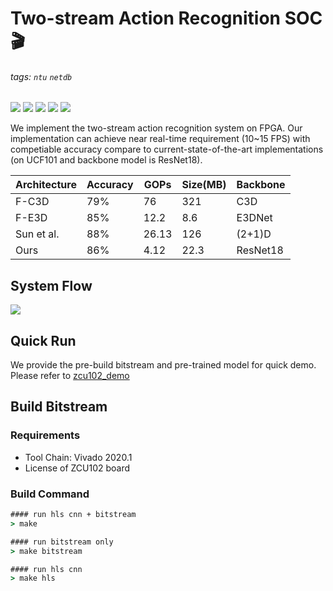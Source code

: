 # Two-stream Action Recognition SOC 🎬
###### tags: `ntu` `netdb`
![](https://img.shields.io/static/v1?label=Zynq_UltraScale+&message=zcu102&color=purple)
![](https://img.shields.io/static/v1?label=Board_OS&message=pynq&color=red)
![](https://img.shields.io/static/v1?label=Vivado&message=2020.1&color=orange)
![](https://img.shields.io/static/v1?label=python&message=3.6&color=blue)
![](https://img.shields.io/static/v1?label=shell&message=bash/zsh&color=green)

We implement the two-stream action recognition system on FPGA. Our implementation can achieve near real-time requirement (10~15 FPS) with competiable accuracy compare to current-state-of-the-art implementations (on UCF101 and backbone model is ResNet18).

| Architecture | Accuracy    | GOPs | Size(MB) | Backbone |
| -----------  | ----------- | ---- | -------- | -------- |
| F-C3D       |  79%  | 76 | 321 | C3D |
| F-E3D       |  85%  | 12.2 | 8.6 | E3DNet |
| Sun et al.  | 88% | 26.13 | 126 | (2+1)D |
| Ours | 86% | 4.12 | 22.3 | ResNet18 |
## System Flow
![](https://i.imgur.com/BMqebcv.gif)

## Quick Run
We provide the pre-build bitstream and pre-trained model for quick demo. Please refer to [zcu102_demo](https://github.com/NetDBFPGA/ecv2021_demo/tree/master/zcu102_demo)

## Build Bitstream
### Requirements
* Tool Chain: Vivado 2020.1
* License of ZCU102 board

### Build Command
```cmd
#### run hls cnn + bitstream
> make

#### run bitstream only
> make bitstream

#### run hls cnn
> make hls
```

